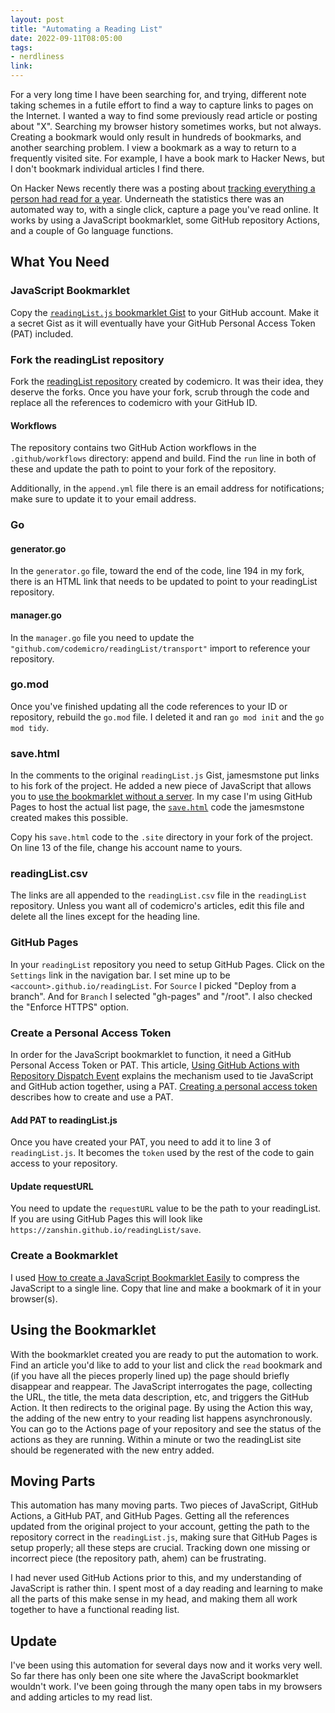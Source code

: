 ```yaml
---
layout: post
title: "Automating a Reading List"
date: 2022-09-11T08:05:00
tags:
- nerdliness
link:
---
```

For a very long time I have been searching for, and trying, different note taking schemes in a
futile effort to find a way to capture links to pages on the Internet. I wanted a way to find some
previously read article or posting about "X". Searching my browser history sometimes works, but not always.
Creating a bookmark would only result in hundreds of bookmarks, and another searching problem. I view a bookmark as a way to return
to a frequently visited site. For example, I have a book mark to Hacker News, but I don't bookmark
individual articles I find there.

On Hacker News recently there was a posting about
[tracking everything a person had read for a year](https://www.tdpain.net/blog/a-year-of-reading "A Year of Reading").
Underneath the statistics there was an automated way to, with a single click, capture a page you've read
online. It works by using a JavaScript bookmarklet, some GitHub repository Actions, and a couple of
Go language functions.

## What You Need
### JavaScript Bookmarklet
Copy the [`readingList.js` bookmarklet Gist](https://gist.github.com/codemicro/f7d4d4b687c3ec2e7186ef7efecfcc35) to your GitHub account. Make it a secret Gist as it will eventually have your GitHub Personal Access Token (PAT) included.

### Fork the readingList repository
Fork the [readingList repository](https://github.com/codemicro/readingList "readingList") created by codemicro. It was their idea, they deserve
the forks. Once you have your fork, scrub through the code and replace all the references to
codemicro with your GitHub ID.

#### Workflows
The repository contains two GitHub Action workflows in the `.github/workflows` directory: append and
build. Find the `run` line in both of these and update the path to point to your fork of the
repository.

Additionally, in the `append.yml` file there is an email address for notifications; make sure to
update it to your email address.

### Go
#### generator.go
In the `generator.go` file, toward the end of the code, line 194 in my fork, there is an HTML link
that needs to be updated to point to your readingList repository.

#### manager.go
In the `manager.go` file you need to update the `"github.com/codemicro/readingList/transport"`
import to reference your repository.

### go.mod
Once you've finished updating all the code references to your ID or repository, rebuild the `go.mod`
file. I deleted it and ran `go mod init` and the `go mod tidy`.

### save.html
In the comments to the original `readingList.js` Gist, jamesmstone put links to his fork of the
project. He added a new piece of JavaScript that allows you to [use the bookmarklet without a server](https://gist.github.com/codemicro/f7d4d4b687c3ec2e7186ef7efecfcc35?permalink_comment_id=4294101#gistcomment-4294101).
In my case I'm using GitHub Pages to host the actual list page, the [`save.html`](https://github.com/jamesmstone/readingList/blob/master/.site/save.html "save.html") code the jamesmstone created makes this possible.

Copy his `save.html` code to the `.site` directory in your fork of the project. On line 13 of the
file, change his account name to yours.

### readingList.csv
The links are all appended to the `readingList.csv` file in the `readingList` repository. Unless you
want all of codemicro's articles, edit this file and delete all the lines except for the heading
line.

### GitHub Pages
In your `readingList` repository you need to setup GitHub Pages. Click on the `Settings` link in the
navigation bar. I set mine up to be `<account>.github.io/readingList`. For `Source` I picked "Deploy
from a branch". And for `Branch` I selected "gh-pages" and "/root". I also checked the "Enforce
HTTPS" option.

### Create a Personal Access Token
In order for the JavaScript bookmarklet to function, it need a GitHub Personal Access Token or PAT.
This article, [Using GitHub Actions with Repository Dispatch
Event](https://codeburst.io/using-github-actions-with-repository-dispatch-event-c113a45b3948 "Using
GitHub Actions with Repository Dispatch Event") explains the mechanism used to tie JavaScript and
GitHub action together, using a PAT. [Creating a personal access
token](https://docs.github.com/en/authentication/keeping-your-account-and-data-secure/creating-a-personal-access-token
"Creating a personal access token") describes how to create and use a PAT.

#### Add PAT to readingList.js
Once you have created your PAT, you need to add it to line 3 of `readingList.js`. It becomes the
`token` used by the rest of the code to gain access to your repository.

#### Update requestURL
You need to update the `requestURL` value to be the path to your readingList. If you are using
GitHub Pages this will look like `https://zanshin.github.io/readingList/save`.

### Create a Bookmarklet
I used [How to create a JavaScript Bookmarklet
Easily](https://www.scrapersnbots.com/blog/code/how-to-create-javascript-bookmarklet.php "How to
create a JavaScript Bookmarklet Easily") to compress the JavaScript to a single line. Copy that line
and make a bookmark of it in your browser(s).

## Using the Bookmarklet
With the bookmarklet created you are ready to put the automation to work. Find an article you'd like
to add to your list and click the `read` bookmark and (if you have all the pieces properly lined up)
the page should briefly disappear and reappear. The JavaScript interrogates the page, collecting the
URL, the title, the meta data description, etc, and triggers the GitHub Action. It then redirects to
the original page. By using the Action this way, the adding of the new entry to your reading list
happens asynchronously. You can go to the Actions page of your repository and see the status of the
actions as they are running. Within a minute or two the readingList site should be regenerated with
the new entry added.

## Moving Parts
This automation has many moving parts. Two pieces of JavaScript, GitHub Actions, a GitHub PAT, and
GitHub Pages. Getting all the references updated from the original project to your account, getting
the path to the repository correct in the `readingList.js`, making sure that GitHub Pages is setup
properly; all these steps are crucial. Tracking down one missing or incorrect piece (the repository
path, ahem) can be frustrating.

I had never used GitHub Actions prior to this, and my understanding of JavaScript is rather thin. I
spent most of a day reading and learning to make all the parts of this make sense in my head, and
making them all work together to have a functional reading list.

## Update
I've been using this automation for several days now and it works very well. So far there has only
been one site where the JavaScript bookmarklet wouldn't work. I've been going through the many open
tabs in my browsers and adding articles to my read list.
